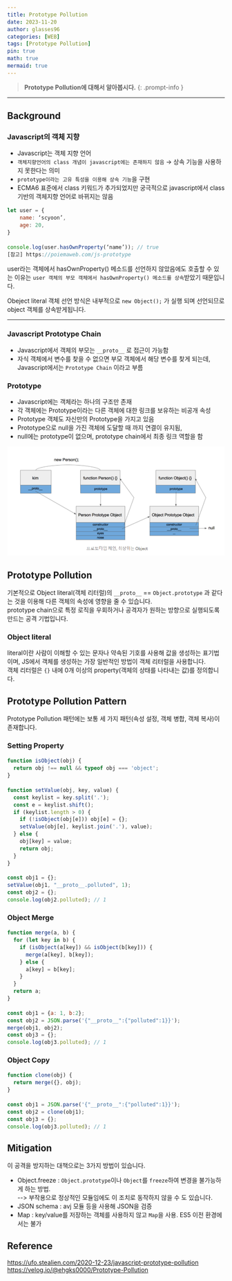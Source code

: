 ```yaml
---
title: Prototype Pollution
date: 2023-11-20
author: glasses96
categories: [WEB]
tags: [Prototype Pollution]
pin: true
math: true
mermaid: true
---
```


> **Prototype Pollution에 대해서 알아봅시다.** 
{: .prompt-info }

---
## Background

### Javascript의 객체 지향

- Javascript는 객체 지향 언어
- `객체지향언어의 class 개념이 javascript에는 존재하지 않음`
→ 상속 기능을 사용하지 못한다는 의미
- `prototype이라는 고유 특성을 이용해 상속 기능`을 구현
- ECMA6 표준에서 class 키워드가 추가되었지만 궁극적으로 javascript에서 class기반의 객체지향 언어로 바뀌지는 않음

```jsx
let user = {
	name: ‘scyoon’,
	age: 20,
}

console.log(user.hasOwnProperty(‘name’)); // true
[참고] https://poiemaweb.com/js-prototype
```

user라는 객체에서 hasOwnProperty() 메소드를 선언하지 않았음에도 호출할 수 있는 이유는 `user 객체의 부모 객체에서 hasOwnProperty() 메소드를 상속`받았기 때문입니다.

Obeject literal 객체 선언 방식은 내부적으로 `new Object();` 가 실행 되며 선언되므로 object 객체를 상속받게됩니다.

-----

### Javascript Prototype Chain
- Javascript에서 객체의 부모는 `__proto__` 로 접근이 가능함
- 자식 객체에서 변수를 찾을 수 없으면 부모 객체에서 해당 변수를 찾게 되는데, Javascript에서는 `Prototype Chain` 이라고 부름

### Prototype

- Javascript에는 객체라는 하나의 구조만 존재
- 각 객체에는 Prototype이라는 다른 객체에 대한 링크를 보유하는 비공개 속성
- Prototype 객체도 자신만의 Prototype을 가지고 있음
- Prototype으로 null을 가진 객체에 도달할 때 까지 연결이 유지됨,
- null에는 prototype이 없으며, prototype chain에서 최종 링크 역할을 함

![prototype](/assets/post/45/1.png)

## Prototype Pollution
기본적으로 Object literal(객체 리터럴)의 `__proto__` == `Object.prototype` 과 같다는 것을 이용해 다른 객체의 속성에 영향을 줄 수 있습니다.  
prototype chain으로 특정 로직을 우회하거나 공격자가 원하는 방향으로 실행되도록 만드는 공격 기법입니다.

### Object literal
literal이란 사람이 이해할 수 있는 문자나 약속된 기호를 사용해 값을 생성하는 표기법이며, JS에서 객체를 생성하는 가장 일반적인 방법이 객체 리터럴을 사용합니다.  
객체 리터럴은 `{}` 내에 0개 이상의 property(객체의 상태를 나타내는 값)를 정의합니다.

## Prototype Pollution Pattern
Prototype Pollution 패턴에는 보통 세 가지 패턴(속성 설정, 객체 병합, 객체 복사)이 존재합니다.  

### Setting Property
```javascript
function isObject(obj) {
  return obj !== null && typeof obj === 'object';
}

function setValue(obj, key, value) {
  const keylist = key.split('.');
  const e = keylist.shift();
  if (keylist.length > 0) {
    if (!isObject(obj[e])) obj[e] = {};
    setValue(obj[e], keylist.join('.'), value);
  } else {
    obj[key] = value;
    return obj;
  }
}

const obj1 = {};
setValue(obj1, "__proto__.polluted", 1);
const obj2 = {};
console.log(obj2.polluted); // 1
```

### Object Merge
```javascript
function merge(a, b) {
  for (let key in b) {
    if (isObject(a[key]) && isObject(b[key])) {
      merge(a[key], b[key]);
    } else {
      a[key] = b[key];
    }
  }
  return a;
}

const obj1 = {a: 1, b:2};
const obj2 = JSON.parse('{"__proto__":{"polluted":1}}');
merge(obj1, obj2);
const obj3 = {};
console.log(obj3.polluted); // 1
```

### Object Copy
```javascript
function clone(obj) {
  return merge({}, obj);
}

const obj1 = JSON.parse('{"__proto__":{"polluted":1}}');
const obj2 = clone(obj1);
const obj3 = {};
console.log(obj3.polluted); // 1
```

## Mitigation
이 공격을 방지하는 대책으로는 3가지 방법이 있습니다.

- Object.freeze : `Object.prototype`이나 `Object`를 `freeze`하여 변경을 불가능하게 하는 방법.   
--> 부작용으로 정상적인 모듈임에도 이 조치로 동작하지 않을 수 도 있습니다.
- JSON schema : avj 모듈 등을 사용해 JSON을 검증
- Map : key/value를 저장하는 객체를 사용하지 않고 `Map`을 사용. ES5 이전 환경에서는 불가

## Reference
https://ufo.stealien.com/2020-12-23/javascript-prototype-pollution  
https://velog.io/@ehgks0000/Prototype-Pollution